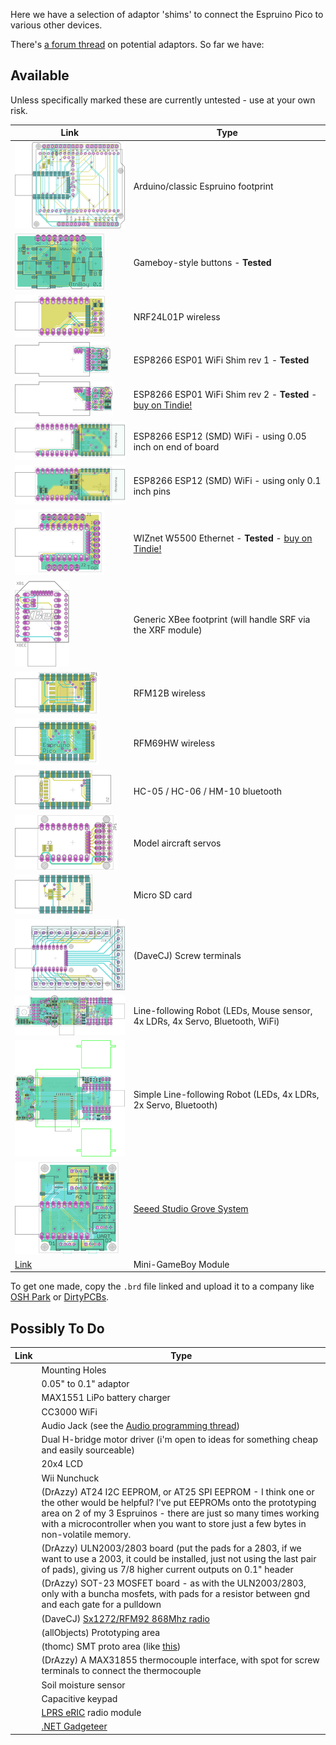 Here we have a selection of adaptor 'shims' to connect the Espruino Pico to various other devices. 

There's [a forum thread](http://forum.espruino.com/conversations/259519/) on potential adaptors. So far we have:

Available
--------

Unless specifically marked these are currently untested - use at your own risk.

| Link | Type |
|------|------|
| [![](eagle/arduino.png)](eagle/arduino.brd) |  Arduino/classic Espruino footprint |
| [![](eagle/buttons.png)](eagle/buttons.brd) |  Gameboy-style buttons - **Tested** |
| [![](eagle/nrf24.png)](eagle/nrf24.brd) |  NRF24L01P wireless |
| [![](eagle/esp8266_esp01_shim_rev1.png)](eagle/esp8266_esp01_shim_rev1.brd) | ESP8266 ESP01 WiFi Shim rev 1 - **Tested** |
| [![](eagle/esp8266_esp01_shim_rev2.png)](eagle/esp8266_esp01_shim_rev2.brd) | ESP8266 ESP01 WiFi Shim rev 2 - **Tested** - [buy on Tindie!](https://www.tindie.com/products/gfwilliams/espruino-pico-esp8266-wifi-shim/) |
| [![](eagle/esp8266_esp12.png)](eagle/esp8266_esp12.brd) |  ESP8266 ESP12 (SMD) WiFi - using 0.05 inch on end of board  |
| [![](eagle/esp8266_esp12_header.png)](eagle/esp8266_esp12_header.brd) |  ESP8266 ESP12 (SMD) WiFi  - using only 0.1 inch pins |
| [![](eagle/w550io.png)](eagle/w550io.brd) |  WIZnet W5500 Ethernet - **Tested**  - [buy on Tindie!](https://www.tindie.com/products/gfwilliams/espruino-pico-wiznet-w550io-ethernet-shim/) |
| [![](eagle/xbee.png)](eagle/xbee.brd) |  Generic XBee footprint (will handle SRF via the XRF module) |
| [![](eagle/rfm12b.png)](eagle/rfm12b.brd) |  RFM12B wireless |
| [![](eagle/rfm69.png)](eagle/rfm69.brd) |  RFM69HW wireless |
| [![](eagle/bluetooth.png)](eagle/bluetooth.brd)  |  HC-05 / HC-06 / HM-10 bluetooth |
| [![](eagle/servo.png)](eagle/servo.brd) |  Model aircraft servos |
| [![](eagle/microsd.png)](eagle/microsd.brd) |  Micro SD card |
| [![](eagle/terminal.png)](eagle/terminal.brd)  |  (DaveCJ) Screw terminals |
| [![](eagle/robot.png)](eagle/robot.brd) |  Line-following Robot (LEDs, Mouse sensor, 4x LDRs, 4x Servo, Bluetooth, WiFi) |
| [![](eagle/robot_simple.png)](eagle/robot_simple.brd) |  Simple Line-following Robot (LEDs, 4x LDRs, 2x Servo, Bluetooth) |
| [![](eagle/grove.png)](eagle/grove.brd) |  [Seeed Studio Grove System](http://www.seeedstudio.com/depot/s/grovefamily.html) |
| [Link](../EspruBoy/espruboy.brd) | Mini-GameBoy Module |

To get one made, copy the `.brd` file linked and upload it to a company like [OSH Park](https://www.oshpark.com/) or [DirtyPCBs](http://dirtypcbs.com/).

Possibly To Do
------------

| Link | Type |
|------|------|
|  |  Mounting Holes |
|  |  0.05" to 0.1" adaptor |
|  |  MAX1551 LiPo battery charger |
|  |  CC3000 WiFi |
|  |  Audio Jack (see the [Audio programming thread](http://forum.espruino.com/conversations/257732/)) |
|  |  Dual H-bridge motor driver (i'm open to ideas for something cheap and easily sourceable) |
|  |  20x4 LCD |
|  |  Wii Nunchuck |
|  |  (DrAzzy) AT24 I2C EEPROM, or AT25 SPI EEPROM - I think one or the other would be helpful? I've put EEPROMs onto the prototyping area on 2 of my 3 Espruinos - there are just so many times working with a microcontroller when you want to store just a few bytes in non-volatile memory. |
|  |  (DrAzzy) ULN2003/2803 board (put the pads for a 2803, if we want to use a 2003, it could be installed, just not using the last pair of pads), giving us 7/8 higher current outputs on 0.1" header |
|  |  (DrAzzy) SOT-23 MOSFET board - as with the ULN2003/2803, only with a buncha mosfets, with pads for a resistor between gnd and each gate for a pulldown |
|  |  (DaveCJ) [Sx1272/RFM92 868Mhz radio](http://www.ebay.co.uk/itm/HopeRF-RFM92W-915Mhz-LoRa-Ultra-Long-Range-Transceiver-SX1272-compatible-/181415801105) |
|  |  (allObjects) Prototyping area |
|  |  (thomc) SMT proto area (like [this](http://www.adafruit.com/product/1212)) |
|  |  (DrAzzy) A MAX31855 thermocouple interface, with spot for screw terminals to connect the thermocouple |
|  |  Soil moisture sensor |
|  |  Capacitive keypad |
|  |  [LPRS eRIC](http://www.lprs.co.uk/easy-radio/eric/) radio module |
|  |  [.NET Gadgeteer](http://www.netmf.com/gadgeteer/) |


